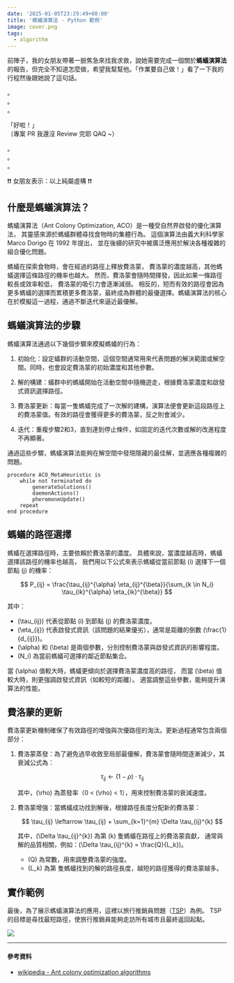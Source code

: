 ```yaml
---
date: '2025-01-05T23:29:49+08:00'
title: '螞蟻演算法 - Python 範例'
image: cover.png
tags:
  - algorithm
---
```


前陣子，我的女朋友帶著一臉焦急來找我求救，說她需要完成一個關於**螞蟻演算法**的報告，但完全不知道怎麼做，希望我幫幫他。「作業要自己做！」看了一下我的行程然後跟她說了這句話。

。  
。  
。  

「好啦！」   
（專案 PR 我還沒 Review 完耶 QAQ ~）  

。  
。  
。

❗️❗️ 女朋友表示：以上純屬虛構 ❗️❗️ 

## 什麼是螞蟻演算法？
螞蟻演算法（Ant Colony Optimization, ACO）是一種受自然界啟發的優化演算法，
其靈感來源於螞蟻群體尋找食物時的集體行為。
這個演算法由義大利科學家 Marco Dorigo 在 1992 年提出，
並在後續的研究中被廣泛應用於解決各種複雜的組合優化問題。

螞蟻在探索食物時，會在經過的路徑上釋放費洛蒙，
費洛蒙的濃度越高，其他螞蟻選擇這條路徑的機率也越大。
然而，費洛蒙會隨時間揮發，因此如果一條路徑較長或效率較低，
費洛蒙的吸引力會逐漸減弱。
相反的，短而有效的路徑會因為更多螞蟻的選擇而累積更多費洛蒙，最終成為群體的最優選擇。螞蟻演算法的核心在於模擬這一過程，通過不斷迭代來逼近最優解。

## 螞蟻演算法的步驟

螞蟻演算法通過以下幾個步驟來模擬螞蟻的行為：

1. 初始化：設定蟻群的活動空間，這個空間通常用來代表問題的解決範圍或解空間。同時，也會設定費洛蒙的初始濃度和其他參數。

2. 解的構建：蟻群中的螞蟻開始在活動空間中隨機遊走，根據費洛蒙濃度和啟發式資訊選擇路徑。

3. 費洛蒙更新：每當一隻螞蟻完成了一次解的建構，演算法便會更新這段路徑上的費洛蒙值。有效的路徑會獲得更多的費洛蒙，反之則會減少。

4. 迭代：重複步驟2和3，直到達到停止條件，如固定的迭代次數或解的改進程度不再顯著。

通過這些步驟，螞蟻演算法能夠在解空間中發現隱藏的最佳解，並適應各種複雜的問題。

```pseudocode
procedure ACO_MetaHeuristic is
    while not terminated do
        generateSolutions()
        daemonActions()
        pheromoneUpdate()
    repeat
end procedure
```

## 螞蟻的路徑選擇

螞蟻在選擇路徑時，主要依賴於費洛蒙的濃度。
具體來說，當濃度越高時，螞蟻選擇該路徑的機率也越高，
我們用以下公式來表示螞蟻從當前節點 \(i\) 選擇下一個節點 \(j\) 的機率：

$$
P_{ij} = \frac{\tau_{ij}^{\alpha} \eta_{ij}^{\beta}}{\sum_{k \in N_i} \tau_{ik}^{\alpha} \eta_{ik}^{\beta}}
$$

其中：
- \(\tau_{ij}\) 代表從節點 \(i\) 到節點 \(j\) 的費洛蒙濃度。
- \(\eta_{ij}\) 代表啟發式資訊（該問題的結果優劣），通常是距離的倒數 \(\frac{1}{d_{ij}}\)。
- \(\alpha\) 和 \(\beta\) 是兩個參數，分別控制費洛蒙與啟發式資訊的影響程度。
- \(N_i\) 為當前螞蟻可選擇的鄰近節點集合。

當 \(\alpha\) 值較大時，螞蟻更傾向於選擇費洛蒙濃度高的路徑，
而當 \(\beta\) 值較大時，則更強調啟發式資訊（如較短的距離）。
適當調整這些參數，能夠提升演算法的性能。

## 費洛蒙的更新

費洛蒙更新機制確保了有效路徑的增強與次優路徑的淘汰。更新過程通常包含兩個部分：

1. 費洛蒙蒸發：為了避免過早收斂至局部最優解，費洛蒙會隨時間逐漸減少，其衰減公式為：

    $$
    \tau_{ij} \leftarrow (1 - \rho) \cdot \tau_{ij}
    $$

    其中，\(\rho\) 為蒸發率（0 < \(\rho\) < 1），用來控制費洛蒙的衰減速度。

2. 費洛蒙增強：當螞蟻成功找到解後，根據路徑長度分配新的費洛蒙：

    $$
    \tau_{ij} \leftarrow \tau_{ij} + \sum_{k=1}^{m} \Delta \tau_{ij}^{k}
    $$

    其中，\(\Delta \tau_{ij}^{k}\) 為第 \(k\) 隻螞蟻在路徑上的費洛蒙貢獻，
    通常與解的品質相關，例如：\(\Delta \tau_{ij}^{k} = \frac{Q}{L_k}\)。

    - \(Q\) 為常數，用來調整費洛蒙的強度。
    - \(L_k\) 為第  隻螞蟻找到的解的路徑長度，越短的路徑獲得的費洛蒙越多。

## 實作範例

最後，為了展示螞蟻演算法的應用，這裡以旅行推銷員問題（[TSP](https://en.wikipedia.org/wiki/Travelling_salesman_problem)）為例。
TSP 的目標是尋找最短路徑，使旅行推銷員能夠走訪所有城市且最終返回起點。


[![](https://opengraph.githubassets.com/29fd19c671af65614e5fae3b201cdc010df3618ae56b978e523185004c914d7c/mirumodapon/ant-colony-optimization-python-example)](https://github.com/mirumodapon/ant-colony-optimization-python-example)

---
<h4>參考資料</h4>

- [wikipedia - Ant colony optimization algorithms](https://en.wikipedia.org/wiki/Ant_colony_optimization_algorithms)
